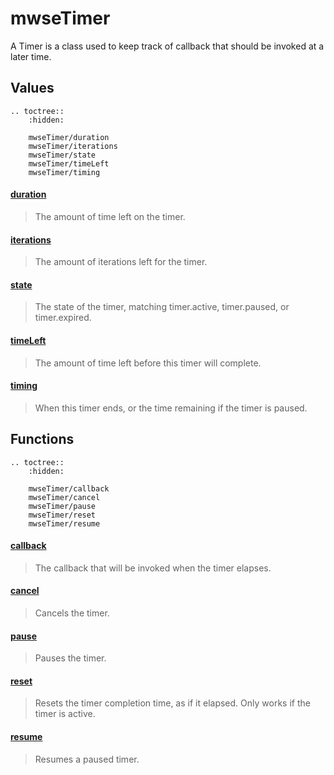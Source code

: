 # mwseTimer

A Timer is a class used to keep track of callback that should be invoked at a later time.

## Values

```eval_rst
.. toctree::
    :hidden:

    mwseTimer/duration
    mwseTimer/iterations
    mwseTimer/state
    mwseTimer/timeLeft
    mwseTimer/timing
```

#### [duration](mwseTimer/duration.md)

> The amount of time left on the timer.

#### [iterations](mwseTimer/iterations.md)

> The amount of iterations left for the timer.

#### [state](mwseTimer/state.md)

> The state of the timer, matching timer.active, timer.paused, or timer.expired.

#### [timeLeft](mwseTimer/timeLeft.md)

> The amount of time left before this timer will complete.

#### [timing](mwseTimer/timing.md)

> When this timer ends, or the time remaining if the timer is paused.

## Functions

```eval_rst
.. toctree::
    :hidden:

    mwseTimer/callback
    mwseTimer/cancel
    mwseTimer/pause
    mwseTimer/reset
    mwseTimer/resume
```

#### [callback](mwseTimer/callback.md)

> The callback that will be invoked when the timer elapses.

#### [cancel](mwseTimer/cancel.md)

> Cancels the timer.

#### [pause](mwseTimer/pause.md)

> Pauses the timer.

#### [reset](mwseTimer/reset.md)

> Resets the timer completion time, as if it elapsed. Only works if the timer is active.

#### [resume](mwseTimer/resume.md)

> Resumes a paused timer.
